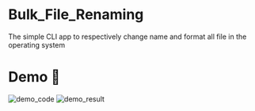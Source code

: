 # Bulk_File_Renaming
The simple CLI app to respectively change name and format all file in the operating system
# Demo 🎉
![demo_code](https://user-images.githubusercontent.com/77124662/129474132-9b78a81b-2161-4418-918b-192e4652dc2e.PNG)
![demo_result](https://user-images.githubusercontent.com/77124662/129474134-0fca77aa-c52f-4000-9ab4-ebf005a8ac17.PNG)

